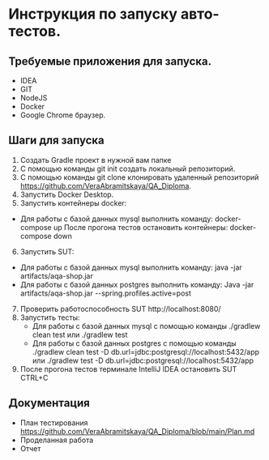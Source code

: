 # Инструкция по запуску авто-тестов.

## Требуемые приложения для запуска.
- IDEA
- GIT
- NodeJS
- Docker
- Google Chrome браузер.

## Шаги для запуска
1. Создать Gradle проект в нужной вам папке
2. С помощью команды git init создать локальный репозиторий.
3. С помощью команды git clone клонировать удаленный репозиторий https://github.com/VeraAbramitskaya/QA_Diploma.
4. Запустить Docker Desktop.
5. Запустить контейнеры docker:
* Для работы с базой данных mysql выполнить команду:
  docker-compose up
  После прогона тестов остановить контейнеры:
  docker-compose down
6. Запустить SUT:
* Для работы с базой данных mysql выполнить команду:
  java -jar artifacts/aqa-shop.jar
* Для работы с базой данных postgres выполнить команду:
  Java -jar artifacts/aqa-shop.jar --spring.profiles.active=post
7. Проверить работоспособность SUT http://localhost:8080/
8. Запустить тесты:
    * Для работы с базой данных mysql с помощью команды
      ./gradlew clean test или ./gradlew test 
    * Для работы с базой данных postgres с помощью команды
      ./gradlew clean test -D db.url=jdbc:postgresql://localhost:5432/app 
      или ./gradlew test -D db.url=jdbc:postgresql://localhost:5432/app
9. После прогона тестов терминале IntelliJ IDEA остановить SUT
   CTRL+C


## Документация
- План тестирования https://github.com/VeraAbramitskaya/QA_Diploma/blob/main/Plan.md
- Проделанная работа
- Отчет